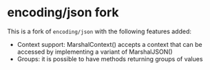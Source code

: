 # encoding/json fork

This is a fork of `encoding/json` with the following features added:

* Context support: MarshalContext() accepts a context that can be accessed by implementing a variant of MarshalJSON()
* Groups: it is possible to have methods returning groups of values
